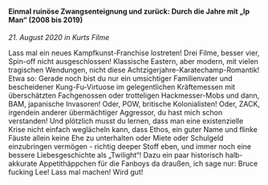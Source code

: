 #### Einmal ruinöse Zwangsenteignung und zurück: Durch die Jahre mit „Ip Man“ (2008 bis 2019)

_21. August 2020 in Kurts Filme_

Lass mal ein neues Kampfkunst-Franchise lostreten! Drei Filme, besser vier, Spin-off nicht ausgeschlossen! Klassische Eastern, aber modern, mit vielen tragischen Wendungen, nicht diese Achtzigerjahre-Karatechamp-Romantik! Etwa so: Gerade noch bist du nur ein umsichtiger Familienvater und bescheidener Kung-Fu-Virtuose im gelegentlichen Kräftemessen mit überschätzten Fachgenossen oder trotteligen Hackmesser-Mobs und dann, BAM, japanische Invasoren! Oder, POW, britische Kolonialisten! Oder, ZACK, irgendein anderer übermächtiger Aggressor, du hast mich schon verstanden! Und plötzlich musst du lernen, dass man eine existenzielle Krise nicht einfach weglächeln kann, dass Ethos, ein guter Name und flinke Fäuste allein keine Ehe zu unterhalten oder Miete oder Schulgeld einzubringen vermögen - richtig deeper Stoff eben, und immer noch eine bessere Liebesgeschichte als „Twilight“! Dazu ein paar historisch halb-akkurate Appetithäppchen für die Fanboys da draußen, ich sage nur: Bruce fucking Lee! Lass mal machen! Wird gut!
